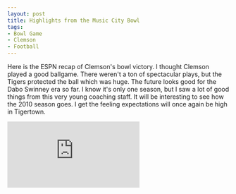 ```yaml
---
layout: post
title: Highlights from the Music City Bowl
tags:
- Bowl Game
- Clemson
- Football
---
```


Here is the ESPN recap of Clemson's bowl victory. I thought Clemson played a good ballgame. There weren't a ton of spectacular plays, but the Tigers protected the ball which was huge. The future looks good for the Dabo Swinney era so far. I know it's only one season, but I saw a lot of good things from this very young coaching staff. It will be interesting to see how the 2010 season goes. I get the feeling expectations will once again be high in Tigertown.

<iframe src="http://www.youtube.com/embed/Nt4szgwopqQ" frameborder="0" allowfullscreen></iframe>
